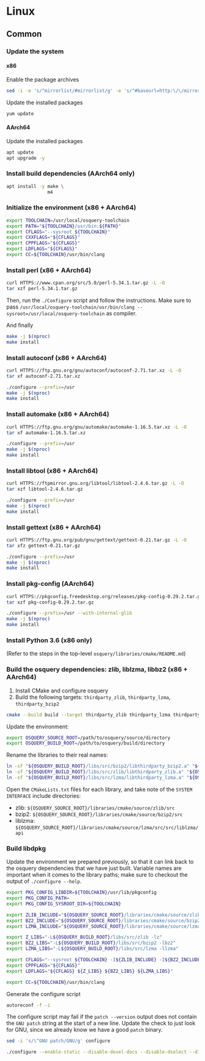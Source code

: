 # Linux

## Common

### Update the system

#### x86

Enable the package archives

```bash
sed -i -e 's/^mirrorlist/#mirrorlist/g' -e 's/^#baseurl=http:\/\/mirror.centos.org\/centos\/$releasever\//baseurl=http:\/\/vault.centos.org\/6.10\//g' /etc/yum.repos.d/CentOS-Base.repo
```

Update the installed packages

```bash
yum update
```

#### AArch64

Update the installed packages

```bash
apt update
apt upgrade -y
```

### Install build dependencies (AArch64 only)

```bash
apt install -y make \
               m4
```

### Initialize the environment (x86 + AArch64)

```bash
export TOOLCHAIN=/usr/local/osquery-toolchain
export PATH="${TOOLCHAIN}/usr/bin:${PATH}"
export CFLAGS="--sysroot ${TOOLCHAIN}"
export CXXFLAGS="${CFLAGS}"
export CPPFLAGS="${CFLAGS}"
export LDFLAGS="${CFLAGS}"
export CC=${TOOLCHAIN}/usr/bin/clang
```

### Install perl (x86 + AArch64)

```bash
curl HTTPS://www.cpan.org/src/5.0/perl-5.34.1.tar.gz -L -O
tar xzf perl-5.34.1.tar.gz
```

Then, run the `./Configure` script and follow the instructions. Make sure to pass `/usr/local/osquery-toolchain/usr/bin/clang --sysroot=/usr/local/osquery-toolchain` as compiler.

And finally

```bash
make -j $(nproc)
make install
```

### Install autoconf (x86 + AArch64)

```bash
curl HTTPS://ftp.gnu.org/gnu/autoconf/autoconf-2.71.tar.xz -L -O
tar xf autoconf-2.71.tar.xz
```

```bash
./configure --prefix=/usr
make -j $(nproc)
make install
```

### Install automake (x86 + AArch64)

```bash
curl HTTPS://ftp.gnu.org/gnu/automake/automake-1.16.5.tar.xz -L -O
tar xf automake-1.16.5.tar.xz
```

```bash
./configure --prefix=/usr
make -j $(nproc)
make install
```

### Install libtool (x86 + AArch64)

```bash
curl HTTPS://ftpmirror.gnu.org/libtool/libtool-2.4.6.tar.gz -L -O
tar xzf libtool-2.4.6.tar.gz
```

```bash
./configure --prefix=/usr
make -j $(nproc)
make install
```

### Install gettext (x86 + AArch64)

```bash
curl HTTPS://ftp.gnu.org/pub/gnu/gettext/gettext-0.21.tar.gz -L -O
tar xfz gettext-0.21.tar.gz
```

```bash
./configure --prefix=/usr
make -j $(nproc)
make install
```

### Install pkg-config (AArch64)

```bash
curl HTTPS://pkgconfig.freedesktop.org/releases/pkg-config-0.29.2.tar.gz -L -O
tar xzf pkg-config-0.29.2.tar.gz
```

```bash
./configure --prefix=/usr --with-internal-glib
make -j $(nproc)
make install
```

### Install Python 3.6 (x86 only)

(Refer to the steps in the top-level `osquery/libraries/cmake/README.md`)

### Build the osquery dependencies: zlib, liblzma, libbz2 (x86 + AArch64)

1. Install CMake and configure osquery
2. Build the following targets: `thirdparty_zlib`, `thirdparty_lzma`, `thirdparty_bzip2`

```bash
cmake --build build --target thirdparty_zlib thirdparty_lzma thirdparty_bzip2
```

Update the environment:

```bash
export OSQUERY_SOURCE_ROOT=/path/to/osquery/source/directory
export OSQUERY_BUILD_ROOT=/path/to/osquery/build/directory
```

Rename the libraries to their real names:

```bash
ln -sf "${OSQUERY_BUILD_ROOT}/libs/src/bzip2/libthirdparty_bzip2.a" "${OSQUERY_BUILD_ROOT}/libs/src/bzip2/libbz2.a"
ln -sf "${OSQUERY_BUILD_ROOT}/libs/src/zlib/libthirdparty_zlib.a" "${OSQUERY_BUILD_ROOT}/libs/src/zlib/libz.a"
ln -sf "${OSQUERY_BUILD_ROOT}/libs/src/lzma/libthirdparty_lzma.a" "${OSQUERY_BUILD_ROOT}/libs/src/lzma/liblzma.a"
```

Open the `CMakeLists.txt` files for each library, and take note of the `SYSTEM INTERFACE` include directories:

* zlib: `${OSQUERY_SOURCE_ROOT}/libraries/cmake/source/zlib/src`
* bzip2: `${OSQUERY_SOURCE_ROOT}/libraries/cmake/source/bzip2/src`
* liblzma: `${OSQUERY_SOURCE_ROOT}/libraries/cmake/source/lzma/src/src/liblzma/api`

### Build libdpkg

Update the environment we prepared previously, so that it can link back to the osquery dependencies that we have just built. Variable names are important when it comes to the library paths; make sure to checkout the output of `./configure --help`.

```bash
export PKG_CONFIG_LIBDIR=${TOOLCHAIN}/usr/lib/pkgconfig
export PKG_CONFIG_PATH=
export PKG_CONFIG_SYSROOT_DIR=${TOOLCHAIN}

export ZLIB_INCLUDE="${OSQUERY_SOURCE_ROOT}/libraries/cmake/source/zlib/src"
export BZ2_INCLUDE="${OSQUERY_SOURCE_ROOT}/libraries/cmake/source/bzip2/src"
export LZMA_INCLUDE="${OSQUERY_SOURCE_ROOT}/libraries/cmake/source/lzma/src/src/liblzma/api"

export Z_LIBS="-L${OSQUERY_BUILD_ROOT}/libs/src/zlib -lz"
export BZ2_LIBS="-L${OSQUERY_BUILD_ROOT}/libs/src/bzip2 -lbz2"
export LZMA_LIBS="-L${OSQUERY_BUILD_ROOT}/libs/src/lzma -llzma"

export CFLAGS="--sysroot ${TOOLCHAIN} -I${ZLIB_INCLUDE} -I${BZ2_INCLUDE} -I${LZMA_INCLUDE}"
export CPPFLAGS="${CFLAGS}"
export LDFLAGS="${CFLAGS} ${Z_LIBS} ${BZ2_LIBS} ${LZMA_LIBS}"

export CC=${TOOLCHAIN}/usr/bin/clang
```

Generate the configure script

```bash
autoreconf -f -i
```

The configure script may fail if the `patch --version` output does not contain the `GNU patch` string at the start of a new line. Update the check to just look for GNU, since we already know we have a good `patch` binary.

```bash
sed -i 's/\^GNU patch/GNU/g' configure
```

```bash
./configure --enable-static --disable-devel-docs --disable-dselect --disable-start-stop-daemon --with-liblzma --with-libz --with-libbz2 --without-libselinux --without-libz-ng --without-libmd
```

